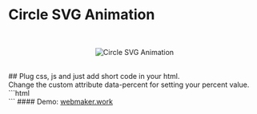 ﻿# Circle SVG Animation
<br>
<p align="center">
	<img src="http://webmaker.work/circle/circle.png" alt="Circle SVG Animation">
</p>
<br>
## Plug css, js and just add short code in your html.
<br>
Change the custom attribute data-percent for setting your percent value.
<br>
```html
<div class="circle-box" data-percent="58"></div>
```
#### Demo:
<a href="http://webmaker.work/circle" target="_blank">webmaker.work</a>